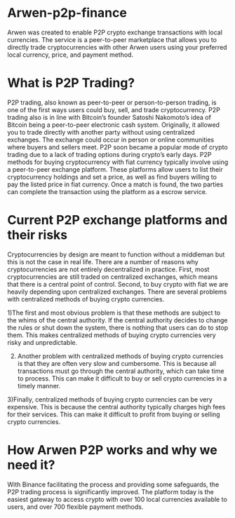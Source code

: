 # Arwen-p2p-finance
Arwen was created to enable P2P crypto exchange transactions with local currencies. The service is a peer-to-peer marketplace that allows you to directly trade cryptocurrencies with other Arwen users using your preferred local currency, price, and payment method. 


# What is P2P Trading?
P2P trading, also known as peer-to-peer or person-to-person trading, is one of the first ways users could buy, sell, and trade cryptocurrency. P2P trading also is in line with Bitcoin’s founder Satoshi Nakomoto’s idea of Bitcoin being a peer-to-peer electronic cash system. Originally, it allowed you to trade directly with another party without using centralized exchanges. The exchange could occur in person or online communities where buyers and sellers meet. P2P soon became a popular mode of crypto trading due to a lack of trading options during crypto’s early days. P2P methods for buying cryptocurrency with fiat currency typically involve using a peer-to-peer exchange platform. These platforms allow users to list their cryptocurrency holdings and set a price, as well as find buyers willing to pay the listed price in fiat currency. Once a match is found, the two parties can complete the transaction using the platform as a escrow service.


# Current P2P exchange platforms and their risks
Cryptocurrencies by design are meant to function without a middleman but this is not the case in real life. There are a number of reasons why cryptocurrencies are not entirely decentralized in practice. First, most cryptocurrencies are still traded on centralized exchanges, which means that there is a central point of control. Second, 
to buy crypto with fiat we are heavily depending upon centralized exchanges. There are several problems with centralized methods of buying crypto currencies. 

  1)The first and most obvious problem is that these methods are subject to the whims of the central authority. If the central authority decides to change the rules or shut down the system, there is nothing that users can do to stop them. This makes centralized methods of buying crypto currencies very risky and unpredictable.

  2) Another problem with centralized methods of buying crypto currencies is that they are often very slow and cumbersome. This is because all transactions must go through the central authority, which can take time to process. This can make it difficult to buy or sell crypto currencies in a timely manner.

  3)Finally, centralized methods of buying crypto currencies can be very expensive. This is because the central authority typically charges high fees for their services. This can make it difficult to profit from buying or selling crypto currencies.


# How Arwen P2P works and why we need it?
With Binance facilitating the process and providing some safeguards, the P2P trading process is significantly improved. The platform today is the easiest gateway to access crypto with over 100 local currencies available to users, and over 700 flexible payment methods.
